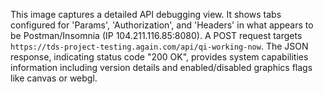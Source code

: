 This image captures a detailed API debugging view. It shows tabs configured for 'Params', 'Authorization', and 'Headers' in what appears to be Postman/Insomnia (IP 104.211.116.85:8080). A POST request targets `https://tds-project-testing.again.com/api/qi-working-now`. The JSON response, indicating status code "200 OK", provides system capabilities information including version details and enabled/disabled graphics flags like canvas or webgl.
